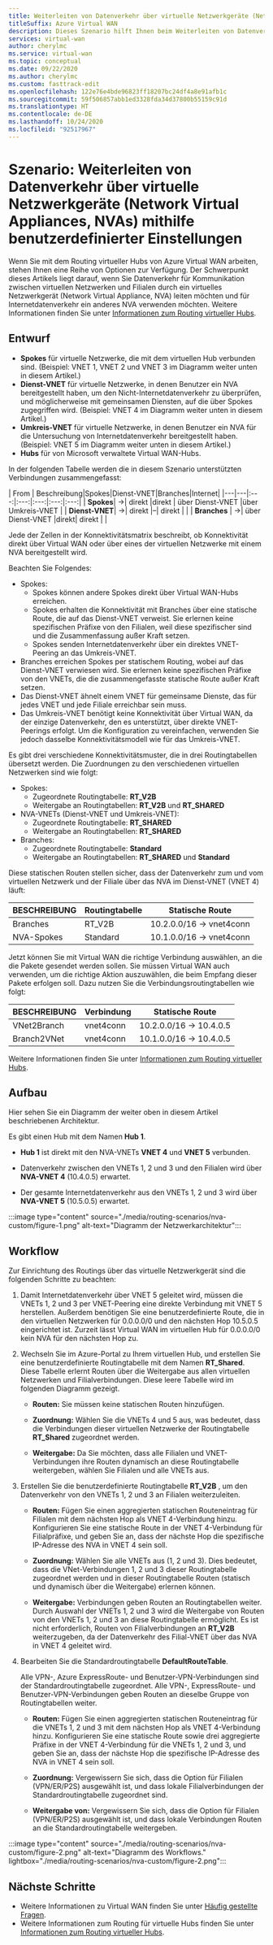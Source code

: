 ```yaml
---
title: Weiterleiten von Datenverkehr über virtuelle Netzwerkgeräte (Network Virtual Appliances, NVAs) mithilfe benutzerdefinierter Einstellungen
titleSuffix: Azure Virtual WAN
description: Dieses Szenario hilft Ihnen beim Weiterleiten von Datenverkehr über NVAs mithilfe eines anderen NVA für Internetdatenverkehr.
services: virtual-wan
author: cherylmc
ms.service: virtual-wan
ms.topic: conceptual
ms.date: 09/22/2020
ms.author: cherylmc
ms.custom: fasttrack-edit
ms.openlocfilehash: 122e76e4bde96823ff18207bc24df4a8e91afb1c
ms.sourcegitcommit: 59f506857abb1ed3328fda34d37800b55159c91d
ms.translationtype: HT
ms.contentlocale: de-DE
ms.lasthandoff: 10/24/2020
ms.locfileid: "92517967"
---
```

# <a name="scenario-route-traffic-through-nvas-by-using-custom-settings"></a>Szenario: Weiterleiten von Datenverkehr über virtuelle Netzwerkgeräte (Network Virtual Appliances, NVAs) mithilfe benutzerdefinierter Einstellungen

Wenn Sie mit dem Routing virtueller Hubs von Azure Virtual WAN arbeiten, stehen Ihnen eine Reihe von Optionen zur Verfügung. Der Schwerpunkt dieses Artikels liegt darauf, wenn Sie Datenverkehr für Kommunikation zwischen virtuellen Netzwerken und Filialen durch ein virtuelles Netzwerkgerät (Network Virtual Appliance, NVA) leiten möchten und für Internetdatenverkehr ein anderes NVA verwenden möchten. Weitere Informationen finden Sie unter [Informationen zum Routing virtueller Hubs](about-virtual-hub-routing.md).

## <a name="design"></a>Entwurf

* **Spokes** für virtuelle Netzwerke, die mit dem virtuellen Hub verbunden sind. (Beispiel: VNET 1, VNET 2 und VNET 3 im Diagramm weiter unten in diesem Artikel.)
* **Dienst-VNET** für virtuelle Netzwerke, in denen Benutzer ein NVA bereitgestellt haben, um den Nicht-Internetdatenverkehr zu überprüfen, und möglicherweise mit gemeinsamen Diensten, auf die über Spokes zugegriffen wird. (Beispiel: VNET 4 im Diagramm weiter unten in diesem Artikel.) 
* **Umkreis-VNET** für virtuelle Netzwerke, in denen Benutzer ein NVA für die Untersuchung von Internetdatenverkehr bereitgestellt haben. (Beispiel: VNET 5 im Diagramm weiter unten in diesem Artikel.)
* **Hubs** für von Microsoft verwaltete Virtual WAN-Hubs.

In der folgenden Tabelle werden die in diesem Szenario unterstützten Verbindungen zusammengefasst:

| From          | Beschreibung|Spokes|Dienst-VNET|Branches|Internet|
|---|---|:---:|:---:|:---:|:---:|:---:|
| **Spokes**| ->| direkt |direkt | über Dienst-VNET |über Umkreis-VNET |
| **Dienst-VNET**| ->| direkt |–| direkt | |
| **Branches** | ->| über Dienst-VNET |direkt| direkt |  |

Jede der Zellen in der Konnektivitätsmatrix beschreibt, ob Konnektivität direkt über Virtual WAN oder über eines der virtuellen Netzwerke mit einem NVA bereitgestellt wird. 

Beachten Sie Folgendes:
* Spokes:
  * Spokes können andere Spokes direkt über Virtual WAN-Hubs erreichen.
  * Spokes erhalten die Konnektivität mit Branches über eine statische Route, die auf das Dienst-VNET verweist. Sie erlernen keine spezifischen Präfixe von den Filialen, weil diese spezifischer sind und die Zusammenfassung außer Kraft setzen.
  * Spokes senden Internetdatenverkehr über ein direktes VNET-Peering an das Umkreis-VNET.
* Branches erreichen Spokes per statischem Routing, wobei auf das Dienst-VNET verwiesen wird. Sie erlernen keine spezifischen Präfixe von den VNETs, die die zusammengefasste statische Route außer Kraft setzen.
* Das Dienst-VNET ähnelt einem VNET für gemeinsame Dienste, das für jedes VNET und jede Filiale erreichbar sein muss.
* Das Umkreis-VNET benötigt keine Konnektivität über Virtual WAN, da der einzige Datenverkehr, den es unterstützt, über direkte VNET-Peerings erfolgt. Um die Konfiguration zu vereinfachen, verwenden Sie jedoch dasselbe Konnektivitätsmodell wie für das Umkreis-VNET.

Es gibt drei verschiedene Konnektivitätsmuster, die in drei Routingtabellen übersetzt werden. Die Zuordnungen zu den verschiedenen virtuellen Netzwerken sind wie folgt:

* Spokes:
  * Zugeordnete Routingtabelle: **RT_V2B**
  * Weitergabe an Routingtabellen: **RT_V2B** und **RT_SHARED**
* NVA-VNETs (Dienst-VNET und Umkreis-VNET):
  * Zugeordnete Routingtabelle: **RT_SHARED**
  * Weitergabe an Routingtabellen: **RT_SHARED**
* Branches:
  * Zugeordnete Routingtabelle: **Standard**
  * Weitergabe an Routingtabellen: **RT_SHARED** und **Standard**

Diese statischen Routen stellen sicher, dass der Datenverkehr zum und vom virtuellen Netzwerk und der Filiale über das NVA im Dienst-VNET (VNET 4) läuft:

| BESCHREIBUNG | Routingtabelle | Statische Route              |
| ----------- | ----------- | ------------------------- |
| Branches    | RT_V2B      | 10.2.0.0/16 -> vnet4conn  |
| NVA-Spokes  | Standard     | 10.1.0.0/16 -> vnet4conn  |

Jetzt können Sie mit Virtual WAN die richtige Verbindung auswählen, an die die Pakete gesendet werden sollen. Sie müssen Virtual WAN auch verwenden, um die richtige Aktion auszuwählen, die beim Empfang dieser Pakete erfolgen soll. Dazu nutzen Sie die Verbindungsroutingtabellen wie folgt:

| BESCHREIBUNG | Verbindung | Statische Route            |
| ----------- | ---------- | ----------------------- |
| VNet2Branch | vnet4conn  | 10.2.0.0/16 -> 10.4.0.5 |
| Branch2VNet | vnet4conn  | 10.1.0.0/16 -> 10.4.0.5 |

Weitere Informationen finden Sie unter [Informationen zum Routing virtueller Hubs](about-virtual-hub-routing.md).

## <a name="architecture"></a>Aufbau

Hier sehen Sie ein Diagramm der weiter oben in diesem Artikel beschriebenen Architektur.

Es gibt einen Hub mit dem Namen **Hub 1**.

* **Hub 1** ist direkt mit den NVA-VNETs **VNET 4** und **VNET 5** verbunden.

* Datenverkehr zwischen den VNETs 1, 2 und 3 und den Filialen wird über **NVA-VNET 4** (10.4.0.5) erwartet.

* Der gesamte Internetdatenverkehr aus den VNETs 1, 2 und 3 wird über **NVA-VNET 5** (10.5.0.5) erwartet.

:::image type="content" source="./media/routing-scenarios/nva-custom/figure-1.png" alt-text="Diagramm der Netzwerkarchitektur":::

## <a name="workflow"></a>Workflow

Zur Einrichtung des Routings über das virtuelle Netzwerkgerät sind die folgenden Schritte zu beachten:

1. Damit Internetdatenverkehr über VNET 5 geleitet wird, müssen die VNETs 1, 2 und 3 per VNET-Peering eine direkte Verbindung mit VNET 5 herstellen. Außerdem benötigen Sie eine benutzerdefinierte Route, die in den virtuellen Netzwerken für 0.0.0.0/0 und den nächsten Hop 10.5.0.5 eingerichtet ist. Zurzeit lässt Virtual WAN im virtuellen Hub für 0.0.0.0/0 kein NVA für den nächsten Hop zu.

1. Wechseln Sie im Azure-Portal zu Ihrem virtuellen Hub, und erstellen Sie eine benutzerdefinierte Routingtabelle mit dem Namen **RT_Shared**. Diese Tabelle erlernt Routen über die Weitergabe aus allen virtuellen Netzwerken und Filialverbindungen. Diese leere Tabelle wird im folgenden Diagramm gezeigt.

   * **Routen:** Sie müssen keine statischen Routen hinzufügen.

   * **Zuordnung:** Wählen Sie die VNETs 4 und 5 aus, was bedeutet, dass die Verbindungen dieser virtuellen Netzwerke der Routingtabelle **RT_Shared** zugeordnet werden.

   * **Weitergabe:** Da Sie möchten, dass alle Filialen und VNET-Verbindungen ihre Routen dynamisch an diese Routingtabelle weitergeben, wählen Sie Filialen und alle VNETs aus.

1. Erstellen Sie die benutzerdefinierte Routingtabelle **RT_V2B** , um den Datenverkehr von den VNETs 1, 2 und 3 an Filialen weiterzuleiten.

   * **Routen:** Fügen Sie einen aggregierten statischen Routeneintrag für Filialen mit dem nächsten Hop als VNET 4-Verbindung hinzu. Konfigurieren Sie eine statische Route in der VNET 4-Verbindung für Filialpräfixe, und geben Sie an, dass der nächste Hop die spezifische IP-Adresse des NVA in VNET 4 sein soll.

   * **Zuordnung:** Wählen Sie alle VNETs aus (1, 2 und 3). Dies bedeutet, dass die VNet-Verbindungen 1, 2 und 3 dieser Routingtabelle zugeordnet werden und in dieser Routingtabelle Routen (statisch und dynamisch über die Weitergabe) erlernen können.

   * **Weitergabe:** Verbindungen geben Routen an Routingtabellen weiter. Durch Auswahl der VNETs 1, 2 und 3 wird die Weitergabe von Routen von den VNETs 1, 2 und 3 an diese Routingtabelle ermöglicht. Es ist nicht erforderlich, Routen von Filialverbindungen an **RT_V2B** weiterzugeben, da der Datenverkehr des Filial-VNET über das NVA in VNET 4 geleitet wird.
  
1. Bearbeiten Sie die Standardroutingtabelle **DefaultRouteTable**.

   Alle VPN-, Azure ExpressRoute- und Benutzer-VPN-Verbindungen sind der Standardroutingtabelle zugeordnet. Alle VPN-, ExpressRoute- und Benutzer-VPN-Verbindungen geben Routen an dieselbe Gruppe von Routingtabellen weiter.

   * **Routen:** Fügen Sie einen aggregierten statischen Routeneintrag für die VNETs 1, 2 und 3 mit dem nächsten Hop als VNET 4-Verbindung hinzu. Konfigurieren Sie eine statische Route sowie drei aggregierte Präfixe in der VNET 4-Verbindung für die VNETs 1, 2 und 3, und geben Sie an, dass der nächste Hop die spezifische IP-Adresse des NVA in VNET 4 sein soll.

   * **Zuordnung:** Vergewissern Sie sich, dass die Option für Filialen (VPN/ER/P2S) ausgewählt ist, und dass lokale Filialverbindungen der Standardroutingtabelle zugeordnet sind.

   * **Weitergabe von:** Vergewissern Sie sich, dass die Option für Filialen (VPN/ER/P2S) ausgewählt ist, und dass lokale Verbindungen Routen an die Standardroutingtabelle weitergeben.

:::image type="content" source="./media/routing-scenarios/nva-custom/figure-2.png" alt-text="Diagramm des Workflows." lightbox="./media/routing-scenarios/nva-custom/figure-2.png":::

## <a name="next-steps"></a>Nächste Schritte

* Weitere Informationen zu Virtual WAN finden Sie unter [Häufig gestellte Fragen](virtual-wan-faq.md).
* Weitere Informationen zum Routing für virtuelle Hubs finden Sie unter [Informationen zum Routing virtueller Hubs](about-virtual-hub-routing.md).
